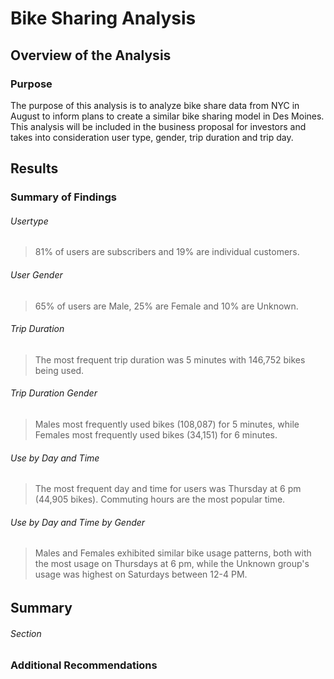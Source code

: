 # Bike Sharing Analysis

## Overview of the Analysis 

### Purpose

The purpose of this analysis is to analyze bike share data from NYC in August to inform plans to create a similar bike sharing model in Des Moines. This analysis will be included in the business proposal for investors and takes into consideration user type, gender, trip duration and trip day. 

## Results

### Summary of Findings

###### Usertype


> 81% of users are subscribers and 19% are individual customers.

###### User Gender


> 65% of users are Male, 25% are Female and 10% are Unknown.

###### Trip Duration


> The most frequent trip duration was 5 minutes with 146,752 bikes being used.

###### Trip Duration Gender


> Males most frequently used bikes (108,087) for 5 minutes, while Females most frequently used bikes (34,151) for 6 minutes.

###### Use by Day and Time


> The most frequent day and time for users was Thursday at 6 pm (44,905 bikes). Commuting hours are the most popular time.

###### Use by Day and Time by Gender

 




> Males and Females exhibited similar bike usage patterns, both with the most usage on Thursdays at 6 pm, while the Unknown group's usage was highest on Saturdays between 12-4 PM.

###### 


> 

## Summary


###### Section
> 



> 



### Additional Recommendations

